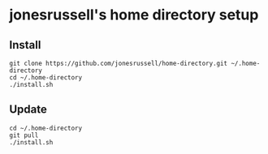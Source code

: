 # jonesrussell's home directory setup

## Install

```
git clone https://github.com/jonesrussell/home-directory.git ~/.home-directory
cd ~/.home-directory
./install.sh
```

## Update

```
cd ~/.home-directory
git pull
./install.sh
```

